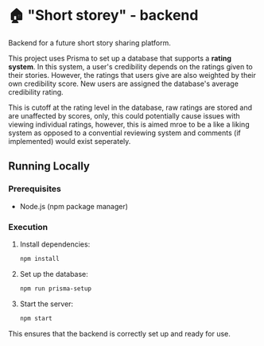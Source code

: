 # 🏠 "Short storey" - backend

Backend for a future short story sharing platform.

This project uses Prisma to set up a database that supports a **rating system**. In this system, a user's credibility depends on the ratings given to their stories. However, the ratings that users give are also weighted by their own credibility score. New users are assigned the database's average credibility rating.

This is cutoff at the rating level in the database, raw ratings are stored and are unaffected by scores, only, this could potentially cause issues with viewing individual ratings, however, this is aimed mroe to be a like a liking system as opposed to a convential reviewing system and comments (if implemented) would exist seperately.

## Running Locally

### Prerequisites

- Node.js (npm package manager)

### Execution

1. Install dependencies:
   ```sh
   npm install
   ```
2. Set up the database:
   ```sh
   npm run prisma-setup
   ```
3. Start the server:
   ```sh
   npm start
   ```

This ensures that the backend is correctly set up and ready for use.

